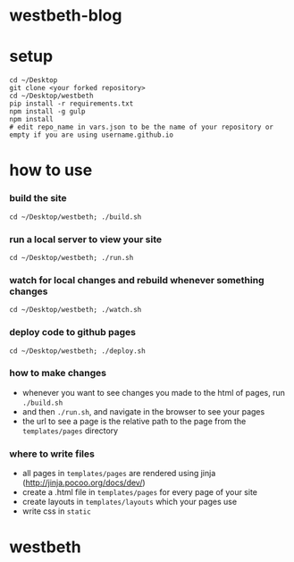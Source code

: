# westbeth-blog

# setup

```
cd ~/Desktop
git clone <your forked repository> 
cd ~/Desktop/westbeth
pip install -r requirements.txt
npm install -g gulp
npm install
# edit repo_name in vars.json to be the name of your repository or empty if you are using username.github.io
```

# how to use

### build the site
```cd ~/Desktop/westbeth; ./build.sh```

### run a local server to view your site
```cd ~/Desktop/westbeth; ./run.sh```

### watch for local changes and rebuild whenever something changes 
```cd ~/Desktop/westbeth; ./watch.sh```

### deploy code to github pages
```cd ~/Desktop/westbeth; ./deploy.sh```

### how to make changes
- whenever you want to see changes you made to the html of pages, run `./build.sh`
- and then `./run.sh`, and navigate in the browser to see your pages
- the url to see a page is the relative path to the page from the `templates/pages` directory

### where to write files
- all pages in `templates/pages` are rendered using jinja (http://jinja.pocoo.org/docs/dev/)
- create a .html file in `templates/pages` for every page of your site
- create layouts in `templates/layouts` which your pages use 
- write css in `static`
# westbeth
